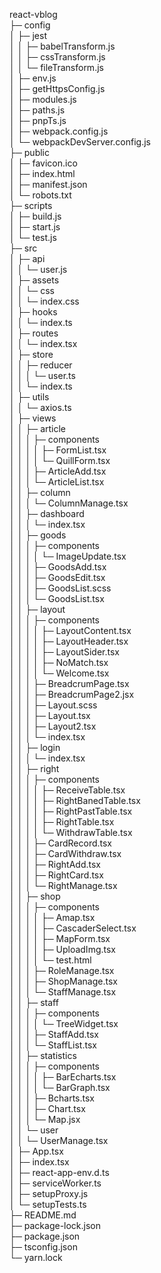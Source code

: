 <!--
 * @Author: your name
 * @Date: 2021-08-17 12:26:01
 * @LastEditors: xkccoding@gmail.com
 * @LastEditTime: 2021-09-01 09:31:55
 * @FilePath: /react-vblog/README.md
-->
react-vblog                         
├─ config                           
│  ├─ jest                          
│  │  ├─ babelTransform.js          
│  │  ├─ cssTransform.js            
│  │  └─ fileTransform.js           
│  ├─ env.js                        
│  ├─ getHttpsConfig.js             
│  ├─ modules.js                    
│  ├─ paths.js                      
│  ├─ pnpTs.js                      
│  ├─ webpack.config.js             
│  └─ webpackDevServer.config.js    
├─ public                           
│  ├─ favicon.ico                   
│  ├─ index.html                    
│  ├─ manifest.json                 
│  └─ robots.txt                    
├─ scripts                          
│  ├─ build.js                      
│  ├─ start.js                      
│  └─ test.js                       
├─ src                              
│  ├─ api                           
│  │  └─ user.js                    
│  ├─ assets                        
│  │  └─ css                        
│  │     └─ index.css               
│  ├─ hooks                         
│  │  └─ index.ts                   
│  ├─ routes                        
│  │  └─ index.tsx                  
│  ├─ store                         
│  │  ├─ reducer                    
│  │  │  └─ user.ts                 
│  │  └─ index.ts                   
│  ├─ utils                         
│  │  └─ axios.ts                   
│  ├─ views                         
│  │  ├─ article                    
│  │  │  ├─ components              
│  │  │  │  ├─ FormList.tsx         
│  │  │  │  └─ QuillForm.tsx        
│  │  │  ├─ ArticleAdd.tsx          
│  │  │  └─ ArticleList.tsx         
│  │  ├─ column                     
│  │  │  └─ ColumnManage.tsx        
│  │  ├─ dashboard                  
│  │  │  └─ index.tsx               
│  │  ├─ goods                      
│  │  │  ├─ components              
│  │  │  │  └─ ImageUpdate.tsx      
│  │  │  ├─ GoodsAdd.tsx            
│  │  │  ├─ GoodsEdit.tsx           
│  │  │  ├─ GoodsList.scss          
│  │  │  └─ GoodsList.tsx           
│  │  ├─ layout                     
│  │  │  ├─ components              
│  │  │  │  ├─ LayoutContent.tsx    
│  │  │  │  ├─ LayoutHeader.tsx     
│  │  │  │  ├─ LayoutSider.tsx      
│  │  │  │  ├─ NoMatch.tsx          
│  │  │  │  └─ Welcome.tsx          
│  │  │  ├─ BreadcrumPage.tsx       
│  │  │  ├─ BreadcrumPage2.jsx      
│  │  │  ├─ Layout.scss             
│  │  │  ├─ Layout.tsx              
│  │  │  ├─ Layout2.tsx             
│  │  │  └─ index.tsx               
│  │  ├─ login                      
│  │  │  └─ index.tsx               
│  │  ├─ right                      
│  │  │  ├─ components              
│  │  │  │  ├─ ReceiveTable.tsx     
│  │  │  │  ├─ RightBanedTable.tsx  
│  │  │  │  ├─ RightPastTable.tsx   
│  │  │  │  ├─ RightTable.tsx       
│  │  │  │  └─ WithdrawTable.tsx    
│  │  │  ├─ CardRecord.tsx          
│  │  │  ├─ CardWithdraw.tsx        
│  │  │  ├─ RightAdd.tsx            
│  │  │  ├─ RightCard.tsx           
│  │  │  └─ RightManage.tsx         
│  │  ├─ shop                       
│  │  │  ├─ components              
│  │  │  │  ├─ Amap.tsx             
│  │  │  │  ├─ CascaderSelect.tsx   
│  │  │  │  ├─ MapForm.tsx          
│  │  │  │  ├─ UploadImg.tsx        
│  │  │  │  └─ test.html            
│  │  │  ├─ RoleManage.tsx          
│  │  │  ├─ ShopManage.tsx          
│  │  │  └─ StaffManage.tsx         
│  │  ├─ staff                      
│  │  │  ├─ components              
│  │  │  │  └─ TreeWidget.tsx       
│  │  │  ├─ StaffAdd.tsx            
│  │  │  └─ StaffList.tsx           
│  │  ├─ statistics                 
│  │  │  ├─ components              
│  │  │  │  ├─ BarEcharts.tsx       
│  │  │  │  └─ BarGraph.tsx         
│  │  │  ├─ Bcharts.tsx             
│  │  │  ├─ Chart.tsx               
│  │  │  └─ Map.jsx                 
│  │  └─ user                       
│  │     └─ UserManage.tsx          
│  ├─ App.tsx                       
│  ├─ index.tsx                     
│  ├─ react-app-env.d.ts            
│  ├─ serviceWorker.ts              
│  ├─ setupProxy.js                 
│  └─ setupTests.ts                 
├─ README.md                        
├─ package-lock.json                
├─ package.json                     
├─ tsconfig.json                    
└─ yarn.lock                        
